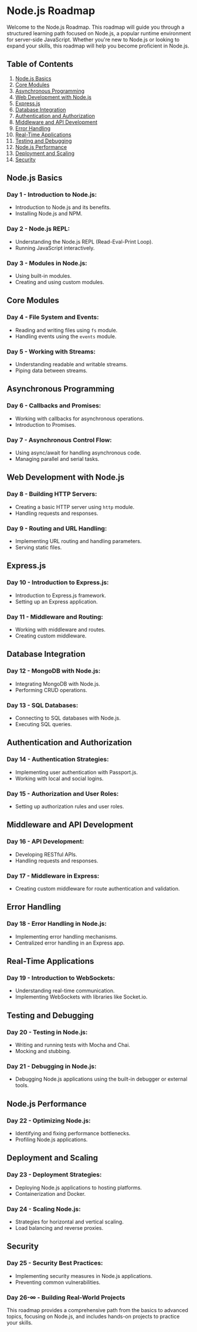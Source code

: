 # Node.js Roadmap

Welcome to the Node.js Roadmap. This roadmap will guide you through a structured learning path focused on Node.js, a popular runtime environment for server-side JavaScript. Whether you're new to Node.js or looking to expand your skills, this roadmap will help you become proficient in Node.js.

## **Table of Contents**

1. [Node.js Basics](#nodejs-basics)
2. [Core Modules](#core-modules)
3. [Asynchronous Programming](#asynchronous-programming)
4. [Web Development with Node.js](#web-development)
5. [Express.js](#expressjs)
6. [Database Integration](#database-integration)
7. [Authentication and Authorization](#auth-authorization)
8. [Middleware and API Development](#middleware-api)
9. [Error Handling](#error-handling)
10. [Real-Time Applications](#real-time)
11. [Testing and Debugging](#testing-debugging)
12. [Node.js Performance](#performance)
13. [Deployment and Scaling](#deployment-scaling)
14. [Security](#security)

## **Node.js Basics**

### **Day 1 - Introduction to Node.js:**
- Introduction to Node.js and its benefits.
- Installing Node.js and NPM.

### **Day 2 - Node.js REPL:**
- Understanding the Node.js REPL (Read-Eval-Print Loop).
- Running JavaScript interactively.

### **Day 3 - Modules in Node.js:**
- Using built-in modules.
- Creating and using custom modules.

## **Core Modules**

### **Day 4 - File System and Events:**
- Reading and writing files using `fs` module.
- Handling events using the `events` module.

### **Day 5 - Working with Streams:**
- Understanding readable and writable streams.
- Piping data between streams.

## **Asynchronous Programming**

### **Day 6 - Callbacks and Promises:**
- Working with callbacks for asynchronous operations.
- Introduction to Promises.

### **Day 7 - Asynchronous Control Flow:**
- Using async/await for handling asynchronous code.
- Managing parallel and serial tasks.

## **Web Development with Node.js**

### **Day 8 - Building HTTP Servers:**
- Creating a basic HTTP server using `http` module.
- Handling requests and responses.

### **Day 9 - Routing and URL Handling:**
- Implementing URL routing and handling parameters.
- Serving static files.

## **Express.js**

### **Day 10 - Introduction to Express.js:**
- Introduction to Express.js framework.
- Setting up an Express application.

### **Day 11 - Middleware and Routing:**
- Working with middleware and routes.
- Creating custom middleware.

## **Database Integration**

### **Day 12 - MongoDB with Node.js:**
- Integrating MongoDB with Node.js.
- Performing CRUD operations.

### **Day 13 - SQL Databases:**
- Connecting to SQL databases with Node.js.
- Executing SQL queries.

## **Authentication and Authorization**

### **Day 14 - Authentication Strategies:**
- Implementing user authentication with Passport.js.
- Working with local and social logins.

### **Day 15 - Authorization and User Roles:**
- Setting up authorization rules and user roles.

## **Middleware and API Development**

### **Day 16 - API Development:**
- Developing RESTful APIs.
- Handling requests and responses.

### **Day 17 - Middleware in Express:**
- Creating custom middleware for route authentication and validation.

## **Error Handling**

### **Day 18 - Error Handling in Node.js:**
- Implementing error handling mechanisms.
- Centralized error handling in an Express app.

## **Real-Time Applications**

### **Day 19 - Introduction to WebSockets:**
- Understanding real-time communication.
- Implementing WebSockets with libraries like Socket.io.

## **Testing and Debugging**

### **Day 20 - Testing in Node.js:**
- Writing and running tests with Mocha and Chai.
- Mocking and stubbing.

### **Day 21 - Debugging in Node.js:**
- Debugging Node.js applications using the built-in debugger or external tools.

## **Node.js Performance**

### **Day 22 - Optimizing Node.js:**
- Identifying and fixing performance bottlenecks.
- Profiling Node.js applications.

## **Deployment and Scaling**

### **Day 23 - Deployment Strategies:**
- Deploying Node.js applications to hosting platforms.
- Containerization and Docker.

### **Day 24 - Scaling Node.js:**
- Strategies for horizontal and vertical scaling.
- Load balancing and reverse proxies.

## **Security**

### **Day 25 - Security Best Practices:**
- Implementing security measures in Node.js applications.
- Preventing common vulnerabilities.

### **Day 26-∞ - Building Real-World Projects**

This roadmap provides a comprehensive path from the basics to advanced topics, focusing on Node.js, and includes hands-on projects to practice your skills.